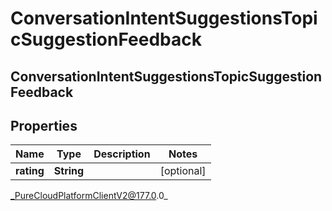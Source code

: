 # ConversationIntentSuggestionsTopicSuggestionFeedback

## ConversationIntentSuggestionsTopicSuggestionFeedback

## Properties

|Name | Type | Description | Notes|
|------------ | ------------- | ------------- | -------------|
| **rating** | **String** |  | [optional] |



_PureCloudPlatformClientV2@177.0.0_
